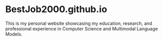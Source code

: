 # BestJob2000.github.io
This is my personal website showcasing my education, research, and professional experience in Computer Science and Multimodal Language Models.